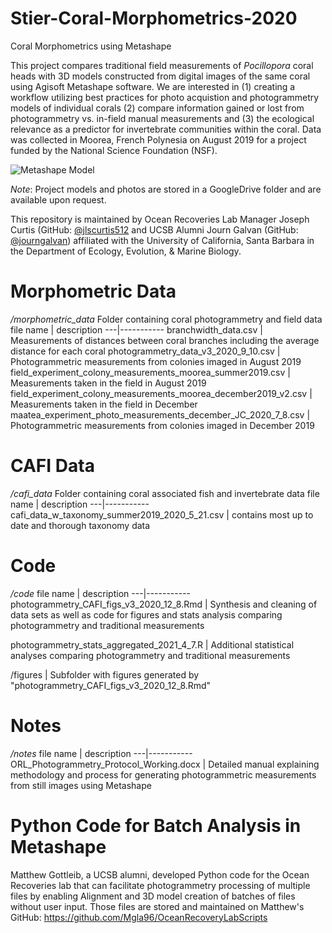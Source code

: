 # Stier-Coral-Morphometrics-2020
Coral Morphometrics using Metashape

This project compares traditional field measurements of *Pocillopora* coral heads with 3D models constructed from digital images of the same coral using Agisoft Metashape software. We are interested in (1) creating a workflow utilizing best practices for photo acquistion and photogrammetry models of individual corals (2) compare information gained or lost from photogrammetry vs. in-field manual measurements and (3) the ecological relevance as a predictor for invertebrate communities within the coral. Data was collected in Moorea, French Polynesia on August 2019 for a project funded by the National Science Foundation (NSF).

![Metashape Model](https://drive.google.com/file/d/1RtLAVS0nE6I169eIdnMvHYnGcNQzYlZC/view?usp=sharing)

*Note*: Project models and photos are stored in a GoogleDrive folder and are available upon request.

This repository is maintained by Ocean Recoveries Lab Manager Joseph Curtis (GitHub: [@jlscurtis512](https://github.com/jlscurtis512) and UCSB Alumni Journ Galvan (GitHub: [@journgalvan](https://github.com/journgalvan)) affiliated with the University of California, Santa Barbara in the Department of Ecology, Evolution, & Marine Biology.


# Morphometric Data
*/morphometric_data* Folder containing coral photogrammetry and field data
file name | description 
---|-----------
branchwidth_data.csv | Measurements of distances between coral branches including the average distance for each coral
photogrammetry_data_v3_2020_9_10.csv | Photogrammetric measurements from colonies imaged in August 2019
field_experiment_colony_measurements_moorea_summer2019.csv | Measurements taken in the field in August 2019
field_experiment_colony_measurements_moorea_december2019_v2.csv | Measurements taken in the field in December
maatea_experiment_photo_measurements_december_JC_2020_7_8.csv | Photogrammetric measurements from colonies imaged in December 2019

# CAFI Data
*/cafi_data* Folder containing coral associated fish and invertebrate data
file name | description 
---|-----------
cafi_data_w_taxonomy_summer2019_2020_5_21.csv | contains most up to date and thorough taxonomy data

# Code
*/code* 
file name | description 
---|-----------
photogrammetry_CAFI_figs_v3_2020_12_8.Rmd | Synthesis and cleaning of data sets as well as code for figures and stats analysis comparing photogrammetry and traditional measurements

photogrammetry_stats_aggregated_2021_4_7.R | Additional statistical analyses comparing photogrammetry and traditional measurements

/figures | Subfolder with figures generated by "photogrammetry_CAFI_figs_v3_2020_12_8.Rmd"

# Notes
*/notes* 
file name | description 
---|-----------
ORL_Photogrammetry_Protocol_Working.docx | Detailed manual explaining methodology and process for generating photogrammetric measurements from still images using Metashape

# Python Code for Batch Analysis in Metashape

Matthew Gottleib, a UCSB alumni, developed Python code for the Ocean Recoveries lab that can facilitate photogrammetry processing of multiple files by enabling Alignment and 3D model creation of batches of files without user input. Those files are stored and maintained on Matthew's GitHub: https://github.com/Mgla96/OceanRecoveryLabScripts